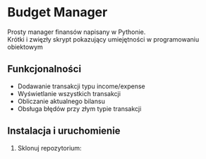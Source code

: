 # Budget Manager

Prosty manager finansów napisany w Pythonie.  
Krótki i zwięzły skrypt pokazujący umiejętności w programowaniu obiektowym

## Funkcjonalności
- Dodawanie transakcji typu income/expense
- Wyświetlanie wszystkich transakcji
- Obliczanie aktualnego bilansu
- Obsługa błędów przy złym typie transakcji


## Instalacja i uruchomienie
1. Sklonuj repozytorium:
